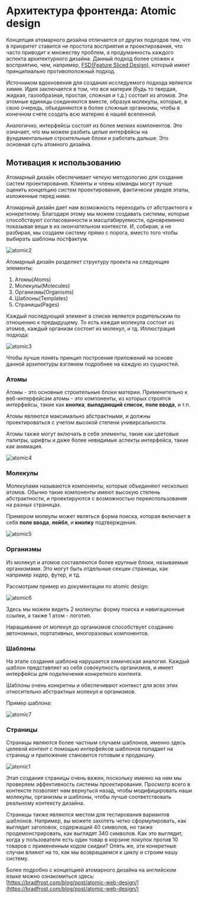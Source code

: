 # Архитектура фронтенда: Atomic design

Концепция атомарного дизайна отличается от других подходов тем, что в приоритет ставится не простота восприятия и проектирования, что часто приводит к множеству проблем, а продуманность каждого аспекта архитектурного дизайна. Данный подход более сложен к восприятию, чем, например, [FSD(Feature Sliced Design)](fsd), который имеет принципиально противоположный подход.

Источником вдохновения для создания исследуемого подхода является химия. Идея заключается в том, что вся материя (будь то твердая, жидкая, газообразная, простая, сложная и т.д.) состоит из атомов. Эти атомные единицы соединяются вместе, образуя молекулы, которые, в свою очередь, объединяются в более сложные организмы, чтобы в конечном счете создать всю материю в нашей вселенной.

Аналогично, интерфейсы состоят из более мелких компонентов. Это означает, что мы можем разбить целые интерфейсы на фундаментальные строительные блоки и работать дальше. Это основная суть атомного дизайна.

## Мотивация к использованию

Атомарный дизайн обеспечивает четкую методологию для создания систем проектирования. Клиенты и члены команды могут лучше оценить концепцию систем проектирования, фактически увидев этапы, изложенные перед ними.

Атомарный дизайн дает нам возможность переходить от абстрактного к конкретному. Благодаря этому мы можем создавать системы, которые способствуют согласованности и масштабируемости, одновременно показывая вещи в их окончательном контексте. И, собирая, а не разбирая, мы создаем систему прямо с порога, вместо того чтобы выбирать шаблоны постфактум.

![atomic2](architecture_image_7.png)

Атомарный дизайн разделяет структуру проекта на следующие элементы:

1. Атомы(Atoms)
2. Молекулы(Molecules)
3. Организмы(Organisms)
4. Шаблоны(Templates)
5. Страницы(Pages)

Каждый последующий элемент в списке является родительским по отношению к предыдущему. То есть каждая молекула состоит из атомов, каждый организм состоит из молекул, и тд. Иллюстрация подхода:

![atomic3](architecture_image_8.png)

Чтобы лучше понять принцип построения приложений на основе данной архитектуры взглянем подробнее на каждую из сущностей.

### Атомы

Атомы - это основные строительные блоки материи. Применительно к веб-интерфейсам атомы - это компоненты, из которых строятся интерфейсы, такие как **кнопка**, **выпадающий список**, **поле ввода**, и т.п.

Атомы являются максимально абстрактными, и должны проектироваться с учетом высокой степени универсальности.

Атомы также могут включать в себя элементы, такие как цветовые палитры, шрифты и даже более невидимые аспекты интерфейса, такие как анимация.

![atomic4](architecture_image_9.png)

### Молекулы

Молекулами называются компоненты, которые объединяют несколько атомов. Обычно такие компоненты имеют высокую степень абстрактности, и проектируются с возможностью переиспользования на разных страницах.

Примером молеулы может являться форма поиска, которая включает в себя **поле ввода**, **лейбл**, и **кнопку** подтверждения.

![atomic5](architecture_image_10.png)

### Организмы

Из молекул и атомов составляются более крупные блоки, называемые организмами. Это могут быть отдельные секции страницы, как например хедер, футер, и тд.

Рассмотрим пример из документации по atomic design:

![atomic6](architecture_image_11.png)

Здесь мы можем видеть 2 молекулы: форму поиска и навигационные ссылки, а также 1 атом - логотип.

Наращивание от молекул до организмов способствует созданию автономных, портативных, многоразовых компонентов.

### Шаблоны

На этапе создания шаблона нарушается химическая аналогия. Каждый шаблон представляет из себя совокупность организмов, и имеет интерфейсы для подключения конкретного контента.

Шаблоны очень конкретны и обеспечивают контекст для всех этих относительно абстрактных молекул и организмов.

Пример шаблона:

![atomic7](architecture_image_12.png)

### Страницы

Страницы являются более частным случаем шаблонов, именно здесь целевой контент с помощью интерфейсов шаблонов попадает на страницу и приложение становится готовым к продакшну.

![atomic1](architecture_image_6.png)

Этап создания страницы очень важен, поскольку именно на нем мы проверяем эффективность системы проектирования. Просмотр всего в контексте позволяет нам вернуться назад, чтобы модифицировать наши молекулы, организмы и шаблоны, чтобы лучше соответствовать реальному контексту дизайна.

Страницы также являются местом для тестирования вариантов шаблонов. Например, вы можете захотеть четко сформулировать, как выглядит заголовок, содержащий 40 символов, но также продемонстрировать, как выглядят 340 символов. Как это выглядит, когда у пользователя есть один товар в корзине покупок против 10 товаров с примененным кодом скидки? Опять же, эти конкретные случаи влияют на то, как мы возвращаемся к циклу и строим нашу систему.

Более подробно с концепцией атомарного дизайна на английском языке можно ознакомиться здесь: [https://bradfrost.com/blog/post/atomic-web-design/](https://bradfrost.com/blog/post/atomic-web-design/)
